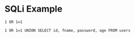 # SQLi Example

```
1 OR 1=1
```

```
1 OR 1=1 UNION SELECT id, fname, password, age FROM users
```
